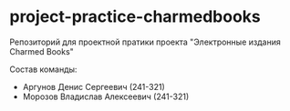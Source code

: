 # project-practice-charmedbooks
Репозиторий для проектной пратики проекта "Электронные издания Charmed Books"

Состав команды:
- Аргунов Денис Сергеевич (241-321)
- Морозов Владислав Алексеевич (241-321)
